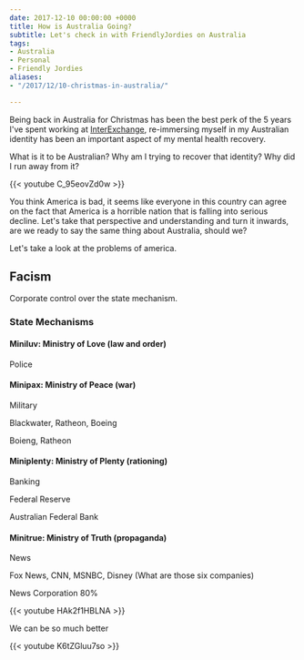 ```yaml
---
date: 2017-12-10 00:00:00 +0000
title: How is Australia Going?
subtitle: Let's check in with FriendlyJordies on Australia
tags:
- Australia
- Personal
- Friendly Jordies
aliases:
- "/2017/12/10-christmas-in-australia/"

---
```

Being back in Australia for Christmas has been the best perk of the 5 years I've spent working at [InterExchange](https://www.interexchange.org/), re-immersing myself in my Australian identity has been an important aspect of my mental health recovery.

What is it to be Australian? Why am I trying to recover that identity? Why did I run away from it?

{{< youtube C_95eovZd0w >}}

You think America is bad, it seems like everyone in this country can agree on the fact that America is a horrible nation that is falling into serious decline. Let's take that perspective and understanding and turn it inwards, are we ready to say the same thing about Australia, should we?

Let's take a look at the problems of america.

## Facism

Corporate control over the state mechanism.

### State Mechanisms

#### Miniluv: Ministry of Love (law and order)

Police

#### Minipax: Ministry of Peace (war)

Military

Blackwater, Ratheon, Boeing

Boieng, Ratheon

#### Miniplenty: Ministry of Plenty (rationing)

Banking

Federal Reserve

Australian Federal Bank

#### Minitrue: Ministry of Truth (propaganda)

News

Fox News, CNN, MSNBC, Disney (What are those six companies)

News Corporation 80%

{{< youtube HAk2f1HBLNA >}}

We can be so much better

{{< youtube K6tZGluu7so >}}

